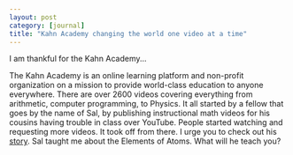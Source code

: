 ```yaml
--- 
layout: post
category: [journal]
title: "Kahn Academy changing the world one video at a time"
---
```


I am thankful for the Kahn Academy...

The <a hrer="http://kahnacademy.org">Kahn Academy</a> is an online learning platform and non-profit organization on a mission to provide world-class education to anyone everywhere. There are over 2600 videos covering everything from arithmetic, computer programming, to Physics. It all started by a fellow that goes by the name of Sal, by publishing instructional math videos for his cousins having trouble in class over YouTube. People started watching and requesting more videos. It took off from there. I urge you to check out his <a href="http://www.khanacademy.org/about/faq">story</a>. Sal taught me about the Elements of Atoms. What will he teach you?
